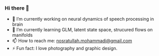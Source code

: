### Hi there 👋

- 🔭 I’m currently working on neural dynamics of speech processing in brain
- 🌱 I’m currently learning GLM, latent state space, strucured flows on manifolds
- 📫 How to reach me: nosratullah.mohammadi@gmail.com
- ⚡ Fun fact: I love photography and graphic design.
